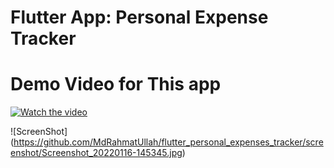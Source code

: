 # Flutter App: Personal Expense Tracker

# Demo Video for This app

[![Watch the video](https://img.youtube.com/vi/QaiP80f56ig/sddefault.jpg)](https://youtu.be/QaiP80f56ig)

![ScreenShot] (https://github.com/MdRahmatUllah/flutter_personal_expenses_tracker/screenshot/Screenshot_20220116-145345.jpg)
